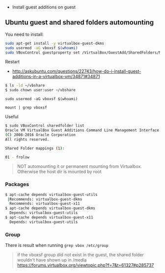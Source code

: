 - Install guest additions on guest

## Ubuntu guest and shared folders automounting

You need to install:

```bash
sudo apt-get install -y virtualbox-guest-dkms
sudo usermod -aG vboxsf $(whoami)
sudo VBoxControl guestproperty set /VirtualBox/GuestAdd/SharedFolders/MountDir ~/vbshare
```

Restart

- http://askubuntu.com/questions/22743/how-do-i-install-guest-additions-in-a-virtualbox-vm/34871#34871


```bash
$ ls -ld ~/vbshare
$ sudo chown user:user ~/vbshare
```

`sudo usermod -aG vboxsf $(whoami)`

`mount | grep vboxsf`

Useful

```bash
$ sudo VBoxControl sharedfolder list
Oracle VM VirtualBox Guest Additions Command Line Management Interface Version 5.0.24_Ubuntu
(C) 2008-2016 Oracle Corporation
All rights reserved.

Shared Folder mappings (1):

01 - frolow
```

> NOT automounting it or permanent mounting from Virtualbox. Otherwise the host dir is mounted by root

### Packages

```bash
$ apt-cache depends virtualbox-guest-utils
 |Recommends: virtualbox-guest-dkms
  Recommends: virtualbox-guest-x11
$ apt-cache depends virtualbox-guest-dkms
  Depends: virtualbox-guest-utils
$ apt-cache depends virtualbox-guest-x11
  Depends: virtualbox-guest-utils
```

### Group

There is result when running `grep vbox /etc/group`

> if the vboxsf group did not exist in the guest, the shared folder wouldn't have shown up in /media
> https://forums.virtualbox.org/viewtopic.php?f=7&t=61327#p285737
